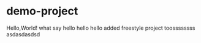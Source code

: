 # demo-project

Hello,World!
what say
hello hello hello
added freestyle project toossssssss
asdasdasdsd
